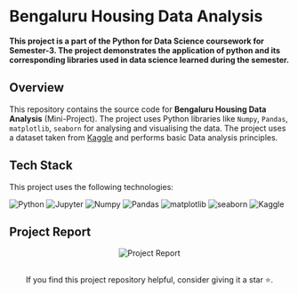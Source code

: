 # Bengaluru Housing Data Analysis

**This project is a part of the Python for Data Science coursework for Semester-3. The project demonstrates the application of python and its corresponding libraries used in data science learned during the semester.**


## Overview 

This repository contains the source code for **Bengaluru Housing Data Analysis** (Mini-Project). The project uses Python libraries like `Numpy`, `Pandas`, `matplotlib`, `seaborn` for analysing and visualising the data.
The project uses a dataset taken from [Kaggle](https://www.kaggle.com/datasets/amitabhajoy/bengaluru-house-price-data/data) and performs basic Data analysis principles.


## Tech Stack

This project uses the following technologies:

![Python](https://go-skill-icons.vercel.app/api/icons?i=python)
![Jupyter](https://go-skill-icons.vercel.app/api/icons?i=jupyter)
![Numpy](https://go-skill-icons.vercel.app/api/icons?i=numpy)
![Pandas](https://go-skill-icons.vercel.app/api/icons?i=pandas)
![matplotlib](https://go-skill-icons.vercel.app/api/icons?i=matplotlib)
![seaborn](https://go-skill-icons.vercel.app/api/icons?i=seaborn)
![Kaggle](https://go-skill-icons.vercel.app/api/icons?i=kaggle)


## Project Report
<p align="center">
    <img src="https://custom-icon-badges.demolab.com/badge/Project_Report-e30e0e?style=for-the-badge&logo=file" alt="Project Report">
</p>


## 
<p align="center">If you find this project repository helpful, consider giving it a star ⭐.</p>